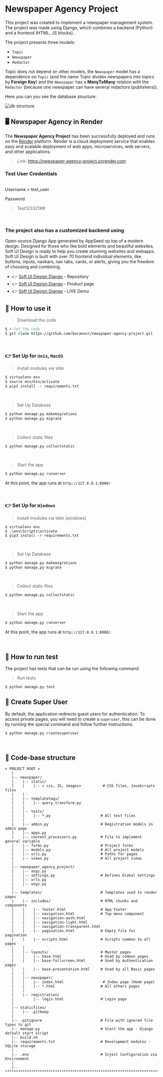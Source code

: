 # Newspaper Agency Project

This project was created to implement a newspaper management system. The project was made using Django, which combines a backend (Python) and a frontend (HTML, JS blocks).
<br>

The project presents three models:
- `Topic`
- `Newspaper`
- `Redactor`

Topic does not depend on other models, the `Newspaper` model has a dependence on `Topic` 
(and the name Topic divides newspapers into topics by **Foreign Key**) and the `Newspaper` has a **ManyToMany** relation with the `Redactor` 
(because one newspaper can have several redactors (publishers)).
<br>

Here you can you see the database structure:

![db structure](https://github.com/baranovr/newspaper-agency-project/assets/138402384/c8f7503d-9430-499c-9727-c9fbe4a8f174)

<h2>🖥 Newspaper Agency in Render</h2>

The **Newspaper Agency Project** has been successfully deployed and runs on the [Render](https://dashboard.render.com/web/srv-cnd30tv109ks738qpif0) platform. 
Render is a cloud deployment service that enables easy and scalable deployment of web apps, microservices, web servers, and other applications.
> Link: https://newspaper-agency-project.onrender.com

<h3>Test User Credentials</h3>
<br>
Username
> test_user

Password
> Test123321##

<br>

<h3>The project also has a customized backend using </h3>
Open-source Django App generated by AppSeed op top of a modern design. Designed for those who like bold elements and beautiful websites, Soft UI Design is ready to help you create stunning websites and webapps. Soft UI Design is built with over 70 frontend individual elements, like buttons, inputs, navbars, nav tabs, cards, or alerts, giving you the freedom of choosing and combining.

- 👉 [Soft UI Design Django](https://github.com/app-generator/django-soft-ui-design/) - Repository
- 👉 [Soft UI Design Django](https://appseed.us/product/soft-ui-design/django/) - Product page
- 👉 [Soft UI Design Django](https://django-soft-ui-free.appseed-srv1.com/) - LIVE Demo



## 📰 How to use it <br>
> Download the code

```bash
$ # Get the code
$ git clone https://github.com/baranovr/newspaper-agency-project.git
```

<br>

### 👉 Set Up for `Unix`, `MacOS` 

> Install modules via `VENV`  

```bash
$ virtualenv env
$ source env/bin/activate
$ pip3 install -r requirements.txt
```

<br />

> Set Up Database

```bash
$ python manage.py makemigrations
$ python manage.py migrate
```
<br />

> Collect static files

```bash
$ python manage.py collectstatic
```
<br />

> Start the app

```bash
$ python manage.py runserver
```
At this point, the app runs at `http://127.0.0.1:8000/`

<br />

### 👉 Set Up for `Windows` 

> Install modules via `VENV` (windows) 

```
$ virtualenv env
$ .\env\Scripts\activate
$ pip3 install -r requirements.txt
```

<br />

> Set Up Database

```bash
$ python manage.py makemigrations
$ python manage.py migrate
```

<br />


> Collect static files

```bash
$ python manage.py collectstatic
```
<br />

> Start the app

```bash
$ python manage.py runserver
```

At this point, the app runs at `http://127.0.0.1:8000/`. 

<br />

## 📄 How to run test

The project has tests that can be run using the following command

> Run tests

```bash
$ python manage.py test
```
## 👤 Create Super User

By default, the application redirects guest users for authentication. 
To access private pages, you will need to create a `superuser`, this can be done by running the special command and follow further instructions:

```bash
$ python manage.py createsuperuser
```

<br />

## 📂 Code-base structure
```angular2html
< PROJECT ROOT >
   |
   |-- newspaper/  
   |    |-- static/
   |    |    |-- < css, JS, images>          # CSS files, JavaScripts files
   |    |
   |    |-- templatetags/
   |    |    |-- query_transform.py
   |    |
   |    |-- tests/
   |    |    |-- *.py                       # All test files
   |    |
   |    |-- admin.py                        # Registration models in admin page 
   |    |-- apps.py
   |    |-- context_processors.py           # File to implement general variable
   |    |-- forms.py                        # Project forms
   |    |-- models.py                       # All project models
   |    |-- urls.py                         # Paths for pages
   |    |-- views.py                        # All project views
   |
   |-- newspaper_agency_project/
   |    |-- asgi.py
   |    |-- settings.py                     # Defines Global Settings
   |    |-- urls.py
   |    |-- wsgi.py
   |    
   |-- templates/                           # Templates used to render pages
   |    |-- includes/                       # HTML chunks and components
   |    |    |-- footer.html                # App Footer
   |    |    |-- navigation.html            # Top menu component
   |    |    |-- navigation-auth.html
   |    |    |-- navigation-light.html
   |    |    |-- navigation-transparent.html
   |    |    |-- pagination.html            # Empty file for pagination
   |    |    |-- scripts.html               # Scripts common to all pages
   |    |    
   |    |-- layouts/                        # Master pages
   |    |    |-- base.html                  # Used by common pages
   |    |    |-- base-fullscreen.html       # Used by Authentication pages
   |    |    |-- base-presentation.html     # Used by all Basic pages
   |    |
   |    |-- newspaper/
   |    |    |-- index.html                  # Index page (Home page)
   |    |    |-- *.html                     # All others pages
   |    |
   |    |-- registration/
   |         |-- login.html                 # Login page
   |
   |-- staticfiles/
   |    |-- .gitkeep
   |
   |-- .gitignore                           # File with ignored file types to git
   |-- manage.py                            # Start the app - Django default start script
   |-- build.sh
   |-- requirements.txt                     # Development modules - SQLite storage
   |
   |-- .env                                 # Inject Configuration via Environment
   |
   |-- ************************************************************************
```
